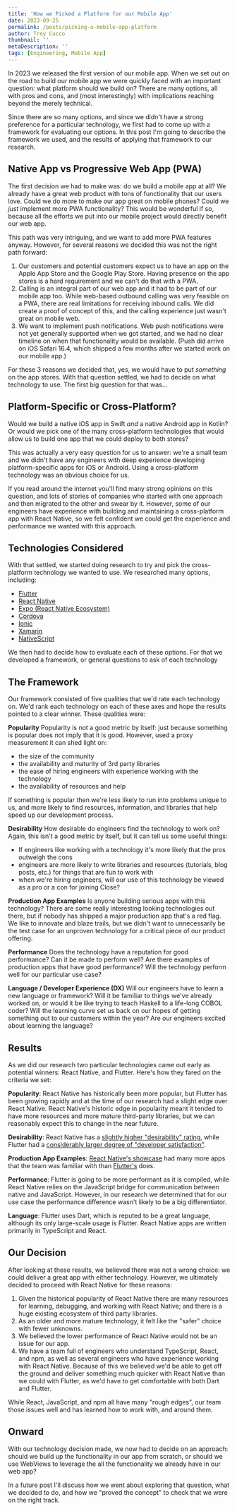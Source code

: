 ```yaml
---
title: 'How we Picked a Platform for our Mobile App'
date: 2023-09-25
permalink: /posts/picking-a-mobile-app-platform
author: Trey Cucco
thumbnail: ''
metaDescription: ''
tags: [Engineering, Mobile App]
---
```


In 2023 we released the first version of our mobile app. When we set out on the
road to build our mobile app we were quickly faced with an important question:
what platform should we build on? There are many options, all with pros and
cons, and (most interestingly) with implications reaching beyond the merely
technical.

Since there are so many options, and since we didn't have a strong preference
for a particular technology, we first had to come up with a framework for
evaluating our options. In this post I'm going to describe the framework we
used, and the results of applying that framework to our research.

## Native App vs Progressive Web App (PWA)

The first decision we had to make was: do we build a mobile app at all? We
already have a great web product with tons of functionality that our users love.
Could we do more to make our app great on mobile phones? Could we _just_
implement more PWA functionality? This would be wonderful if so, because all the
efforts we put into our mobile project would directly benefit our web app.

This path was very intriguing, and we want to add more PWA features anyway.
However, for several reasons we decided this was not the right path forward:

1. Our customers and potential customers expect us to have an app on the Apple
   App Store and the Google Play Store. Having presence on the app stores is a
   hard requirement and we can't do that with a PWA.
2. Calling is an integral part of our web app and it had to be part of our
   mobile app too. While web-based outbound calling was very feasible on a PWA,
   there are real limitations for receiving inbound calls. We did create a proof
   of concept of this, and the calling experience just wasn't great on mobile
   web.
3. We want to implement push notifications. Web push notifications were not yet
   generally supported when we got started, and we had no clear timeline on when
   that functionality would be available. (Push did arrive on iOS Safari 16.4,
   which shipped a few months after we started work on our mobile app.)

For these 3 reasons we decided that, yes, we would have to put _something_ on
the app stores. With that question settled, we had to decide on what technology
to use. The first big question for that was...

## Platform-Specific or Cross-Platform?

Would we build a native iOS app in Swift _and_ a native Android app in Kotlin?
Or would we pick one of the many cross-platform technologies that would allow us
to build one app that we could deploy to both stores?

This was actually a very easy question for us to answer: we're a small team and
we didn't have any engineers with deep experience developing platform-specific
apps for iOS or Android. Using a cross-platform technology was an obvious choice
for us.

If you read around the internet you'll find many strong opinions on this
question, and lots of stories of companies who started with one approach and
then migrated to the other and swear by it. However, some of our engineers have
experience with building and maintaining a cross-platform app with React Native,
so we felt confident we could get the experience and performance we wanted with
this approach.

## Technologies Considered

With that settled, we started doing research to try and pick the cross-platform
technology we wanted to use. We researched many options, including:

- [Flutter](https://flutter.dev/)
- [React Native](https://reactnative.dev/)
- [Expo (React Native Ecosystem)](https://expo.dev/)
- [Cordova](https://cordova.apache.org/)
- [Ionic](https://ionic.io/)
- [Xamarin](https://dotnet.microsoft.com/en-us/apps/xamarin)
- [NativeScript](https://nativescript.org/)

We then had to decide how to evaluate each of these options. For that we
developed a framework, or general questions to ask of each technology

## The Framework

Our framework consisted of five qualities that we'd rate each technology on.
We'd rank each technology on each of these axes and hope the results pointed to
a clear winner. These qualities were:

**Popularity** Popularity is not a good metric by itself: just because something
is popular does not imply that it is good. However, used a proxy measurement it
can shed light on:

- the size of the community
- the availability and maturity of 3rd party libraries
- the ease of hiring engineers with experience working with the technology
- the availability of resources and help

If something is popular then we're less likely to run into problems unique to
us, and more likely to find resources, information, and libraries that help
speed up our development process.

**Desirability** How desirable do engineers find the technology to work on?
Again, this isn't a good metric by itself, but it can tell us some useful
things:

- If engineers like working with a technology it's more likely that the pros
  outweigh the cons
- engineers are more likely to write libraries and resources (tutorials, blog
  posts, etc.) for things that are fun to work with
- when we're hiring engineers, will our use of this technology be viewed as a
  pro or a con for joining Close?

**Production App Examples** Is anyone building serious apps with this
technology? There are some really interesting looking technologies out there,
but if nobody has shipped a major production app that's a red flag. We like to
innovate and blaze trails, but we didn't want to unnecessarily be the test case
for an unproven technology for a critical piece of our product offering.

**Performance** Does the technology have a reputation for good performance? Can
it be made to perform well? Are there examples of production apps that have good
performance? Will the technology perform well for our particular use case?

**Language / Developer Experience (DX)** Will our engineers have to learn a new
language or framework? Will it be familiar to things we've already worked on, or
would it be like trying to teach Haskell to a life-long COBOL coder? Will the
learning curve set us back on our hopes of getting something out to our
customers within the year? Are our engineers excited about learning the
language?

## Results

As we did our research two particular technologies came out early as potential
winners: React Native, and Flutter. Here's how they fared on the criteria we
set:

**Popularity**: React Native has historically been more popular, but Flutter has
been growing rapidly and at the time of our research had a slight edge over
React Native. React Native's historic edge in popularity meant it tended to have
more resources and more mature third-party libraries, but we can reasonably
expect this to change in the near future.

**Desirability**: React Native has a
[slightly higher "desirability" rating](https://insights.stackoverflow.com/survey/2021#most-loved-dreaded-and-wanted-misc-tech-want),
while Flutter had a
[considerably larger degree of "developer satisfaction"](https://insights.stackoverflow.com/survey/2021#most-loved-dreaded-and-wanted-misc-tech-love-dread).

**Production App Examples**:
[React Native's showcase](https://reactnative.dev/showcase) had many more apps
that the team was familiar with than [Flutter's](https://flutter.dev/showcase)
does.

**Performance**: Flutter is going to be more performant as it is compiled, while
React Native relies on the JavaScript bridge for communication between native
and JavaScript. However, in our research we determined that for our use case the
performance difference wasn't likely to be a big differentiator.

**Language**: Flutter uses Dart, which is reputed to be a great language,
although its only large-scale usage is Flutter. React Native apps are written
primarily in TypeScript and React.

## Our Decision

After looking at these results, we believed there was not a wrong choice: we
could deliver a great app with either technology. However, we ultimately decided
to proceed with React Native for these reasons:

1. Given the historical popularity of React Native there are many resources for
   learning, debugging, and working with React Native; and there is a huge
   existing ecosystem of third party libraries.
2. As an older and more mature technology, it felt like the "safer" choice with
   fewer unknowns.
3. We believed the lower performance of React Native would not be an issue for
   our app.
4. We have a team full of engineers who understand TypeScript, React, and npm,
   as well as several engineers who have experience working with React Native.
   Because of this we believed we'd be able to get off the ground and deliver
   something much quicker with React Native than we could with Flutter, as we'd
   have to get comfortable with both Dart and Flutter.

While React, JavaScript, and npm all have many "rough edges", our team those
issues well and has learned how to work with, and around them.

## Onward

With our technology decision made, we now had to decide on an approach: should
we build up the functionality in our app from scratch, or should we use WebViews
to leverage the all the functionality we already have in our web app?

In a future post I'll discuss how we went about exploring that question, what we
decided to do, and how we "proved the concept" to check that we were on the
right track.
